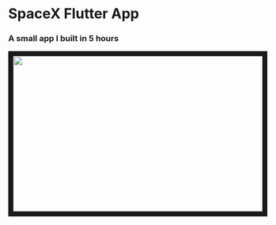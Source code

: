 # SpaceX Flutter App
### A small app I built in 5 hours
<a href="http://www.youtube.com/watch?feature=player_embedded&v=m49bP5alwPU
" target="_blank"><img src="http://img.youtube.com/vi/m49bP5alwPU/0.jpg" 
alt="" width="560" height="315" border="10" /></a>
